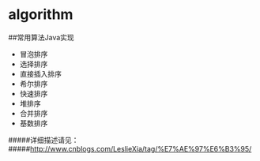 # algorithm
##常用算法Java实现
- 冒泡排序
- 选择排序
- 直接插入排序
- 希尔排序
- 快速排序
- 堆排序
- 合并排序
- 基数排序

#####详细描述请见：
#####http://www.cnblogs.com/LeslieXia/tag/%E7%AE%97%E6%B3%95/